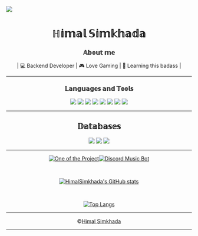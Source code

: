 <style>

 * {
 border-bottom: none;
 }
 
</style>

<img src="https://i.pinimg.com/originals/e9/03/07/e90307be4c8d3ec19ddf805ab7a59507.jpg">

<div align="center">
 <h1>ℍ𝕚𝕞𝕒𝕝 𝕊𝕚𝕞𝕜𝕙𝕒𝕕𝕒</h1>

<h3>𝔸𝕓𝕠𝕦𝕥 𝕞𝕖</h3>
 
  | 💻 Backend Developer |
  🎮 Love Gaming |
  🎸 Learning this badass |
<hr>

 <h3>𝕃𝕒𝕟𝕘𝕦𝕒𝕘𝕖𝕤 𝕒𝕟𝕕 𝕋𝕠𝕠𝕝𝕤</h3>  

<code><img src="https://img.shields.io/badge/JavaScript-323330?style=for-the-badge&logo=javascript&logoColor=F7DF1E"></code>
<code><img src="https://img.shields.io/badge/HTML5-E34F26?style=for-the-badge&logo=html5&logoColor=white"></code>
<code><img src="https://img.shields.io/badge/CSS3-1572B6?style=for-the-badge&logo=css3&logoColor=white"></code>
<code><img src="https://img.shields.io/badge/PHP-777BB4?style=for-the-badge&logo=php&logoColor=white"></code>
<code><img src="https://img.shields.io/badge/Laravel-FF2D20?style=for-the-badge&logo=laravel&logoColor=white"></code>
<code><img src="https://img.shields.io/badge/jQuery-0769AD?style=for-the-badge&logo=jquery&logoColor=white"></code>
<code><img src="https://img.shields.io/badge/Git-F05032?style=for-the-badge&logo=git&logoColor=white"></code>
<code><img src="https://img.shields.io/badge/Bootstrap-563D7C?style=for-the-badge&logo=bootstrap&logoColor=white"></code>

<hr>

 <h2>𝔻𝕒𝕥𝕒𝕓𝕒𝕤𝕖𝕤</h2>
 
<code><img src="https://img.shields.io/badge/MySQL-00000F?style=for-the-badge&logo=mysql&logoColor=white"></code>
<code><img src="https://img.shields.io/badge/MongoDB-4EA94B?style=for-the-badge&logo=mongodb&logoColor=white"></code>
<code><img src="https://img.shields.io/badge/Neo4j-018bff?style=for-the-badge&logo=neo4j&logoColor=white"></code>

<hr>

[![One of the Project](https://github-readme-stats.vercel.app/api/pin/?username=himalsimkhada&repo=carrentalsystem&show_owner=true&theme=radical)](https://github.com/himalsimkhada/CarRentalSystem)[![Discord Music Bot](https://github-readme-stats.vercel.app/api/pin/?username=himalsimkhada&repo=gainebot&theme=radical&show_owner=true)](https://github.com/himalsimkhada/GaineBot)

<br>

[![HimalSimkhada's GitHub stats](https://github-readme-stats.vercel.app/api?username=himalsimkhada&show_icons=true&theme=radical&include_all_commits=true&count_private=true)](https://github-readme-stats.vercel.app/api?username=himalsimkhada&show_icons=true&theme=radical&include_all_commits=true&count_private=true)


</br>

[![Top Langs](https://github-readme-stats.vercel.app/api/top-langs/?username=himalsimkhada&layout=compact&theme=radical)](https://github-readme-stats.vercel.app/api/top-langs/?username=himalsimkhada&layout=compact&theme=radical)

<hr>
©️<a href="https://github.com/himalsimkhada">Himal Simkhada</a>
<hr>
<div>
